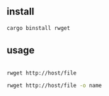 ## install

```bash
cargo binstall rwget
```


## usage

```bash

rwget http://host/file

rwget http://host/file -o name
```